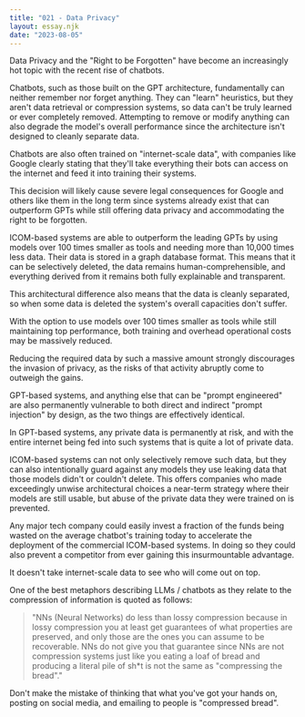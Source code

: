 ```yaml
---
title: "021 - Data Privacy"
layout: essay.njk
date: "2023-08-05"
---
```


Data Privacy and the "Right to be Forgotten" have become an increasingly hot topic with the recent rise of chatbots.

Chatbots, such as those built on the GPT architecture, fundamentally can neither remember nor forget anything. They can "learn" heuristics, but they aren't data retrieval or compression systems, so data can't be truly learned or ever completely removed. Attempting to remove or modify anything can also degrade the model's overall performance since the architecture isn't designed to cleanly separate data.

Chatbots are also often trained on "internet-scale data", with companies like Google clearly stating that they'll take everything their bots can access on the internet and feed it into training their systems.

This decision will likely cause severe legal consequences for Google and others like them in the long term since systems already exist that can outperform GPTs while still offering data privacy and accommodating the right to be forgotten.

ICOM-based systems are able to outperform the leading GPTs by using models over 100 times smaller as tools and needing more than 10,000 times less data. Their data is stored in a graph database format. This means that it can be selectively deleted, the data remains human-comprehensible, and everything derived from it remains both fully explainable and transparent.

This architectural difference also means that the data is cleanly separated, so when some data is deleted the system's overall capacities don't suffer.

With the option to use models over 100 times smaller as tools while still maintaining top performance, both training and overhead operational costs may be massively reduced.

Reducing the required data by such a massive amount strongly discourages the invasion of privacy, as the risks of that activity abruptly come to outweigh the gains.

GPT-based systems, and anything else that can be "prompt engineered" are also permanently vulnerable to both direct and indirect "prompt injection" by design, as the two things are effectively identical.

In GPT-based systems, any private data is permanently at risk, and with the entire internet being fed into such systems that is quite a lot of private data.

ICOM-based systems can not only selectively remove such data, but they can also intentionally guard against any models they use leaking data that those models didn't or couldn't delete. This offers companies who made exceedingly unwise architectural choices a near-term strategy where their models are still usable, but abuse of the private data they were trained on is prevented.

Any major tech company could easily invest a fraction of the funds being wasted on the average chatbot's training today to accelerate the deployment of the commercial ICOM-based systems. In doing so they could also prevent a competitor from ever gaining this insurmountable advantage.

It doesn't take internet-scale data to see who will come out on top.

One of the best metaphors describing LLMs / chatbots as they relate to the compression of information is quoted as follows:

> "NNs (Neural Networks) do less than lossy compression because in lossy compression you at least get guarantees of what properties are preserved, and only those are the ones you can assume to be recoverable. NNs do not give you that guarantee since NNs are not compression systems just like you eating a loaf of bread and producing a literal pile of sh\*t is not the same as "compressing the bread"."

Don't make the mistake of thinking that what you've got your hands on, posting on social media, and emailing to people is "compressed bread".